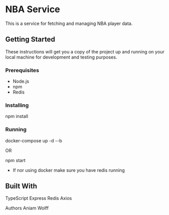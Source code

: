 # NBA Service

This is a service for fetching and managing NBA player data.

## Getting Started

These instructions will get you a copy of the project up and running on your local machine for development and testing purposes.

### Prerequisites

- Node.js
- npm
- Redis

### Installing

npm install

### Running 

docker-compose up -d --b

OR

npm start

* If nor using docker make sure you have redis running

## Built With

TypeScript
Express
Redis
Axios

Authors
Aniam Wolff
